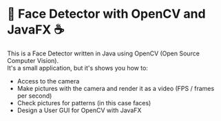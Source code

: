 # 👥 Face Detector with OpenCV and JavaFX ☕️

This is a Face Detector written in Java using OpenCV (Open Source Computer Vision). </br>
It's a small application, but it's shows you how to:</br>

- Access to the camera
- Make pictures with the camera and render it as a video (FPS / frames per second)
- Check pictures for patterns (in this case faces)
- Design a User GUI for OpenCV with JavaFX
